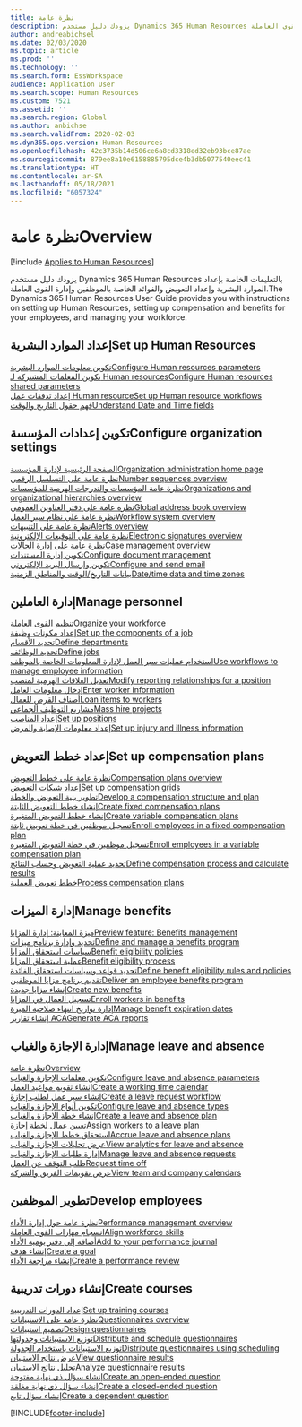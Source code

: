 ```yaml
---
title: نظرة عامة
description: يزودك دليل مستخدم Dynamics 365 Human Resources بالتعليمات الخاصة بإعداد الموارد البشرية وإعداد التعويض والفوائد الخاصة بالموظفين وإدارة القوى العاملة.
author: andreabichsel
ms.date: 02/03/2020
ms.topic: article
ms.prod: ''
ms.technology: ''
ms.search.form: EssWorkspace
audience: Application User
ms.search.scope: Human Resources
ms.custom: 7521
ms.assetid: ''
ms.search.region: Global
ms.author: anbichse
ms.search.validFrom: 2020-02-03
ms.dyn365.ops.version: Human Resources
ms.openlocfilehash: 42c3735b14d506ce6a8cd3318ed32eb93bce87ae
ms.sourcegitcommit: 879ee8a10e6158885795dce4b3db5077540eec41
ms.translationtype: HT
ms.contentlocale: ar-SA
ms.lasthandoff: 05/18/2021
ms.locfileid: "6057324"
---
```

# <a name="overview"></a><span data-ttu-id="85083-103">نظرة عامة</span><span class="sxs-lookup"><span data-stu-id="85083-103">Overview</span></span>

[!include [Applies to Human Resources](../includes/applies-to-hr.md)]

<span data-ttu-id="85083-104">يزودك دليل مستخدم Dynamics 365 Human Resources بالتعليمات الخاصة بإعداد الموارد البشرية وإعداد التعويض والفوائد الخاصة بالموظفين وإدارة القوى العاملة.</span><span class="sxs-lookup"><span data-stu-id="85083-104">The Dynamics 365 Human Resources User Guide provides you with instructions on setting up Human Resources, setting up compensation and benefits for your employees, and managing your workforce.</span></span>

## <a name="set-up-human-resources"></a><span data-ttu-id="85083-105">إعداد الموارد البشرية</span><span class="sxs-lookup"><span data-stu-id="85083-105">Set up Human Resources</span></span>

[<span data-ttu-id="85083-106">تكوين معلومات الموارد البشرية</span><span class="sxs-lookup"><span data-stu-id="85083-106">Configure Human resources parameters</span></span>](hr-setup-parameters.md)</br>
[<span data-ttu-id="85083-107">تكوين المعلمات المشتركة لـ Human resources</span><span class="sxs-lookup"><span data-stu-id="85083-107">Configure Human resources shared parameters</span></span>](hr-setup-shared-parameters.md)</br>
[<span data-ttu-id="85083-108">إعداد تدفقات عمل Human resource</span><span class="sxs-lookup"><span data-stu-id="85083-108">Set up Human resource workflows</span></span>](./hr-workflow-manage-employee-information.md)</br>
[<span data-ttu-id="85083-109">فهم حقول التاريخ والوقت</span><span class="sxs-lookup"><span data-stu-id="85083-109">Understand Date and Time fields</span></span>](hr-setup-date-time-fields.md)</br>

## <a name="configure-organization-settings"></a><span data-ttu-id="85083-110">تكوين إعدادات المؤسسة</span><span class="sxs-lookup"><span data-stu-id="85083-110">Configure organization settings</span></span>

[<span data-ttu-id="85083-111">الصفحة الرئيسية لإدارة المؤسسة</span><span class="sxs-lookup"><span data-stu-id="85083-111">Organization administration home page</span></span>](../fin-ops-core/fin-ops/organization-administration/organization-administration-home-page.md?toc=/dynamics365/human-resources/toc.json)</br>
[<span data-ttu-id="85083-112">نظرة عامة على التسلسل الرقمي</span><span class="sxs-lookup"><span data-stu-id="85083-112">Number sequences overview</span></span>](../fin-ops-core/fin-ops/organization-administration/number-sequence-overview.md?toc=/dynamics365/human-resources/toc.json)</br>
[<span data-ttu-id="85083-113">نظرة عامة المؤسسات والتدرجات الهرمية للمؤسسات</span><span class="sxs-lookup"><span data-stu-id="85083-113">Organizations and organizational hierarchies overview</span></span>](../fin-ops-core/fin-ops/organization-administration/organizations-organizational-hierarchies.md?toc=/dynamics365/human-resources/toc.json)</br>
[<span data-ttu-id="85083-114">نظرة عامة على دفتر العناوين العمومي</span><span class="sxs-lookup"><span data-stu-id="85083-114">Global address book overview</span></span>](../fin-ops-core/fin-ops/organization-administration/overview-global-address-book.md?toc=/dynamics365/human-resources/toc.json)</br>
[<span data-ttu-id="85083-115">نظرة عامة على نظام سير العمل</span><span class="sxs-lookup"><span data-stu-id="85083-115">Workflow system overview</span></span>](../fin-ops-core/fin-ops/organization-administration/overview-workflow-system.md?toc=/dynamics365/human-resources/toc.json)</br>
[<span data-ttu-id="85083-116">نظرة عامة على التنبيهات</span><span class="sxs-lookup"><span data-stu-id="85083-116">Alerts overview</span></span>](../fin-ops-core/fin-ops/get-started/alerts-overview.md?toc=/dynamics365/human-resources/toc.json)</br>
[<span data-ttu-id="85083-117">نظرة عامة على التوقيعات الإلكترونية</span><span class="sxs-lookup"><span data-stu-id="85083-117">Electronic signatures overview</span></span>](../fin-ops-core/fin-ops/organization-administration/electronic-signature-overview.md?toc=/dynamics365/human-resources/toc.json)</br>
[<span data-ttu-id="85083-118">نظرة عامة على إدارة الحالات</span><span class="sxs-lookup"><span data-stu-id="85083-118">Case management overview</span></span>](../fin-ops-core/fin-ops/organization-administration/cases.md?toc=/dynamics365/human-resources/toc.json)</br>
[<span data-ttu-id="85083-119">تكوين إدارة المستندات</span><span class="sxs-lookup"><span data-stu-id="85083-119">Configure document management</span></span>](../fin-ops-core/fin-ops/organization-administration/configure-document-management.md?toc=/dynamics365/human-resources/toc.json)</br>
[<span data-ttu-id="85083-120">تكوين وإرسال البريد الإلكتروني</span><span class="sxs-lookup"><span data-stu-id="85083-120">Configure and send email</span></span>](../fin-ops-core/fin-ops/organization-administration/configure-email.md?toc=/dynamics365/human-resources/toc.json)</br>
[<span data-ttu-id="85083-121">بيانات التاريخ/الوقت والمناطق الزمنية</span><span class="sxs-lookup"><span data-stu-id="85083-121">Date/time data and time zones</span></span>](../fin-ops-core/fin-ops/organization-administration/date-time-zones.md?toc=/dynamics365/human-resources/toc.json)</br>

## <a name="manage-personnel"></a><span data-ttu-id="85083-122">إدارة العاملين</span><span class="sxs-lookup"><span data-stu-id="85083-122">Manage personnel</span></span>

[<span data-ttu-id="85083-123">تنظيم القوى العاملة</span><span class="sxs-lookup"><span data-stu-id="85083-123">Organize your workforce</span></span>](hr-personnel-departments-jobs-positions.md)</br>
[<span data-ttu-id="85083-124">إعداد مكونات وظيفة</span><span class="sxs-lookup"><span data-stu-id="85083-124">Set up the components of a job</span></span>](hr-personnel-jobs.md)</br>
[<span data-ttu-id="85083-125">تحديد الأقسام</span><span class="sxs-lookup"><span data-stu-id="85083-125">Define departments</span></span>](hr-personnel-define-departments.md)</br>
[<span data-ttu-id="85083-126">تحديد الوظائف</span><span class="sxs-lookup"><span data-stu-id="85083-126">Define jobs</span></span>](hr-personnel-define-jobs.md)</br>
[<span data-ttu-id="85083-127">استخدام عمليات سير العمل لإدارة المعلومات الخاصة بالموظف</span><span class="sxs-lookup"><span data-stu-id="85083-127">Use workflows to manage employee information</span></span>](hr-workflow-manage-employee-information.md)</br>
[<span data-ttu-id="85083-128">تعديل العلاقات الهرمية لمنصب</span><span class="sxs-lookup"><span data-stu-id="85083-128">Modify reporting relationships for a position</span></span>](hr-personnel-modify-reporting-relationships-position.md)</br>
[<span data-ttu-id="85083-129">إدخال معلومات العامل</span><span class="sxs-lookup"><span data-stu-id="85083-129">Enter worker information</span></span>](hr-personnel-enter-worker-information.md)</br>
[<span data-ttu-id="85083-130">أصناف القرض للعمال</span><span class="sxs-lookup"><span data-stu-id="85083-130">Loan items to workers</span></span>](hr-personnel-loan-item-worker.md)</br>
[<span data-ttu-id="85083-131">مشاريع التوظيف الجماعي</span><span class="sxs-lookup"><span data-stu-id="85083-131">Mass hire projects</span></span>](hr-personnel-mass-hire-projects.md)</br>
[<span data-ttu-id="85083-132">إعداد المناصب</span><span class="sxs-lookup"><span data-stu-id="85083-132">Set up positions</span></span>](hr-personnel-set-up-positions.md)</br>
[<span data-ttu-id="85083-133">إعداد معلومات الإصابة والمرض</span><span class="sxs-lookup"><span data-stu-id="85083-133">Set up injury and illness information</span></span>](hr-personnel-set-up-injury-illness-information.md)</br>

## <a name="set-up-compensation-plans"></a><span data-ttu-id="85083-134">إعداد خطط التعويض</span><span class="sxs-lookup"><span data-stu-id="85083-134">Set up compensation plans</span></span>

[<span data-ttu-id="85083-135">نظرة عامة على خطط التعويض</span><span class="sxs-lookup"><span data-stu-id="85083-135">Compensation plans overview</span></span>](hr-compensation-overview.md)</br>
[<span data-ttu-id="85083-136">إعداد شبكات التعويض</span><span class="sxs-lookup"><span data-stu-id="85083-136">Set up compensation grids</span></span>](hr-compensation-grids.md)</br>
[<span data-ttu-id="85083-137">تطوير بنية التعويض والخطة</span><span class="sxs-lookup"><span data-stu-id="85083-137">Develop a compensation structure and plan</span></span>](hr-compensation-structure.md)</br>
[<span data-ttu-id="85083-138">إنشاء خطط التعويض الثابتة</span><span class="sxs-lookup"><span data-stu-id="85083-138">Create fixed compensation plans</span></span>](hr-compensation-fixed-plans.md)</br>
[<span data-ttu-id="85083-139">إنشاء خطط التعويض المتغيرة</span><span class="sxs-lookup"><span data-stu-id="85083-139">Create variable compensation plans</span></span>](hr-compensation-variable-plans.md)</br>
[<span data-ttu-id="85083-140">تسجيل موظفين في خطة تعويض ثابتة</span><span class="sxs-lookup"><span data-stu-id="85083-140">Enroll employees in a fixed compensation plan</span></span>](hr-compensation-enroll-employees-fixed.md)</br>
[<span data-ttu-id="85083-141">تسجيل موظفين في خطة التعويض المتغيرة</span><span class="sxs-lookup"><span data-stu-id="85083-141">Enroll employees in a variable compensation plan</span></span>](hr-compensation-enroll-employees-variable.md)</br>
[<span data-ttu-id="85083-142">تحديد عملية التعويض وحساب النتائج</span><span class="sxs-lookup"><span data-stu-id="85083-142">Define compensation process and calculate results</span></span>](hr-compensation-define-process.md)</br>
[<span data-ttu-id="85083-143">خطط تعويض العملية</span><span class="sxs-lookup"><span data-stu-id="85083-143">Process compensation plans</span></span>](hr-compensation-process.md)</br>

## <a name="manage-benefits"></a><span data-ttu-id="85083-144">إدارة الميزات</span><span class="sxs-lookup"><span data-stu-id="85083-144">Manage benefits</span></span>

[<span data-ttu-id="85083-145">ميزة المعاينة: إدارة المزايا</span><span class="sxs-lookup"><span data-stu-id="85083-145">Preview feature: Benefits management</span></span>](hr-benefits-management-overview.md)</br>
[<span data-ttu-id="85083-146">تحديد وإدارة برنامج ميزات</span><span class="sxs-lookup"><span data-stu-id="85083-146">Define and manage a benefits program</span></span>](hr-benefits-manage-program.md)</br>
[<span data-ttu-id="85083-147">سياسات استحقاق المزايا</span><span class="sxs-lookup"><span data-stu-id="85083-147">Benefit eligibility policies</span></span>](hr-benefits-eligibility-policies.md)</br>
[<span data-ttu-id="85083-148">عملية استحقاق المزايا</span><span class="sxs-lookup"><span data-stu-id="85083-148">Benefit eligibility process</span></span>](hr-benefits-eligibility-process.md)</br>
[<span data-ttu-id="85083-149">تحديد قواعد وسياسات استحقاق الفائدة</span><span class="sxs-lookup"><span data-stu-id="85083-149">Define benefit eligibility rules and policies</span></span>](hr-benefits-define-eligibility-rules.md)</br>
[<span data-ttu-id="85083-150">تقديم برنامج مزايا الموظفين</span><span class="sxs-lookup"><span data-stu-id="85083-150">Deliver an employee benefits program</span></span>](hr-benefits-deliver-employee-benefits-program.md)</br>
[<span data-ttu-id="85083-151">إنشاء مزايا جديدة</span><span class="sxs-lookup"><span data-stu-id="85083-151">Create new benefits</span></span>](hr-benefits-create.md)</br>
[<span data-ttu-id="85083-152">تسجيل العمال في المزايا</span><span class="sxs-lookup"><span data-stu-id="85083-152">Enroll workers in benefits</span></span>](hr-benefits-enroll-workers.md)</br>
[<span data-ttu-id="85083-153">إدارة تواريخ انتهاء صلاحية الميزة</span><span class="sxs-lookup"><span data-stu-id="85083-153">Manage benefit expiration dates</span></span>](hr-benefits-expiration-dates.md)</br>
[<span data-ttu-id="85083-154">إنشاء تقارير ACA</span><span class="sxs-lookup"><span data-stu-id="85083-154">Generate ACA reports</span></span>](hr-benefits-aca-reports.md)</br>

## <a name="manage-leave-and-absence"></a><span data-ttu-id="85083-155">إدارة الإجازة والغياب</span><span class="sxs-lookup"><span data-stu-id="85083-155">Manage leave and absence</span></span>

[<span data-ttu-id="85083-156">نظرة عامة</span><span class="sxs-lookup"><span data-stu-id="85083-156">Overview</span></span>](hr-leave-and-absence-overview.md)</br>
[<span data-ttu-id="85083-157">تكوين معلمات الإجازة والغياب</span><span class="sxs-lookup"><span data-stu-id="85083-157">Configure leave and absence parameters</span></span>](hr-leave-and-absence-parameters.md)</br>
[<span data-ttu-id="85083-158">إنشاء تقويم مواعيد العمل</span><span class="sxs-lookup"><span data-stu-id="85083-158">Create a working time calendar</span></span>](hr-leave-and-absence-working-time-calendar.md)</br>
[<span data-ttu-id="85083-159">إنشاء سير عمل لطلب إجازة</span><span class="sxs-lookup"><span data-stu-id="85083-159">Create a leave request workflow</span></span>](hr-leave-and-absence-workflow.md)</br>
[<span data-ttu-id="85083-160">تكوين أنواع الإجازة والغياب</span><span class="sxs-lookup"><span data-stu-id="85083-160">Configure leave and absence types</span></span>](hr-leave-and-absence-types.md)</br>
[<span data-ttu-id="85083-161">إنشاء خطة الإجازة والغياب</span><span class="sxs-lookup"><span data-stu-id="85083-161">Create a leave and absence plan</span></span>](hr-leave-and-absence-plans.md)</br>
[<span data-ttu-id="85083-162">تعيين عمال لخطة إجازة</span><span class="sxs-lookup"><span data-stu-id="85083-162">Assign workers to a leave plan</span></span>](hr-leave-and-absence-enroll.md)</br>
[<span data-ttu-id="85083-163">استحقاق خطط الإجازة والغياب</span><span class="sxs-lookup"><span data-stu-id="85083-163">Accrue leave and absence plans</span></span>](hr-leave-and-absence-accrue.md)</br>
[<span data-ttu-id="85083-164">عرض تحليلات الإجازة والغياب</span><span class="sxs-lookup"><span data-stu-id="85083-164">View analytics for leave and absence</span></span>](hr-leave-and-absence-analytics.md)</br>
[<span data-ttu-id="85083-165">إدارة طلبات الإجازة والغياب</span><span class="sxs-lookup"><span data-stu-id="85083-165">Manage leave and absence requests</span></span>](hr-employee-self-service-manage-requests.md)</br>
[<span data-ttu-id="85083-166">طلب التوقف عن العمل</span><span class="sxs-lookup"><span data-stu-id="85083-166">Request time off</span></span>](hr-employee-self-service-request-time-off.md)</br>
[<span data-ttu-id="85083-167">عرض تقويمات الفريق والشركة</span><span class="sxs-lookup"><span data-stu-id="85083-167">View team and company calendars</span></span>](hr-employee-self-service-calendar.md)</br>

## <a name="develop-employees"></a><span data-ttu-id="85083-168">تطوير الموظفين</span><span class="sxs-lookup"><span data-stu-id="85083-168">Develop employees</span></span>

[<span data-ttu-id="85083-169">نظرة عامة حول إدارة الأداء</span><span class="sxs-lookup"><span data-stu-id="85083-169">Performance management overview</span></span>](hr-develop-performance-management-overview.md)</br>
[<span data-ttu-id="85083-170">انسجام مهارات القوى العاملة</span><span class="sxs-lookup"><span data-stu-id="85083-170">Align workforce skills</span></span>](hr-develop-skills.md)</br>
[<span data-ttu-id="85083-171">أضافه إلى دفتر يومية الأداء</span><span class="sxs-lookup"><span data-stu-id="85083-171">Add to your performance journal</span></span>](hr-develop-add-performance-journal.md)</br>
[<span data-ttu-id="85083-172">إنشاء هدف</span><span class="sxs-lookup"><span data-stu-id="85083-172">Create a goal</span></span>](hr-develop-create-goal.md)</br>
[<span data-ttu-id="85083-173">إنشاء مراجعة الأداء</span><span class="sxs-lookup"><span data-stu-id="85083-173">Create a performance review</span></span>](hr-develop-create-performance-review.md)</br>

## <a name="create-courses"></a><span data-ttu-id="85083-174">إنشاء دورات تدريبية</span><span class="sxs-lookup"><span data-stu-id="85083-174">Create courses</span></span>

[<span data-ttu-id="85083-175">إعداد الدورات التدريبية</span><span class="sxs-lookup"><span data-stu-id="85083-175">Set up training courses</span></span>](hr-learning-courses.md)</br>
[<span data-ttu-id="85083-176">نظرة عامة على الاستبيانات</span><span class="sxs-lookup"><span data-stu-id="85083-176">Questionnaires overview</span></span>](hr-learning-questionnaires.md)</br>
[<span data-ttu-id="85083-177">تصميم استبيانات</span><span class="sxs-lookup"><span data-stu-id="85083-177">Design questionnaires</span></span>](hr-learning-design-questionnaires.md)</br>
[<span data-ttu-id="85083-178">توزيع الاستبيانات وجدولتها</span><span class="sxs-lookup"><span data-stu-id="85083-178">Distribute and schedule questionnaires</span></span>](hr-learning-distribute-questionnaires.md)</br>
[<span data-ttu-id="85083-179">توزيع الاستبيانات باستخدام الجدولة</span><span class="sxs-lookup"><span data-stu-id="85083-179">Distribute questionnaires using scheduling</span></span>](hr-learning-distribute-questionnaires-scheduling.md)</br>
[<span data-ttu-id="85083-180">عرض نتائج الاستبيان</span><span class="sxs-lookup"><span data-stu-id="85083-180">View questionnaire results</span></span>](hr-learning-evaluate-questionnaire-results.md)</br>
[<span data-ttu-id="85083-181">تحليل نتائج الاستبيان</span><span class="sxs-lookup"><span data-stu-id="85083-181">Analyze questionnaire results</span></span>](hr-learning-analyze-questionnaire-results.md)</br>
[<span data-ttu-id="85083-182">إنشاء سؤال ذي نهاية مفتوحة</span><span class="sxs-lookup"><span data-stu-id="85083-182">Create an open-ended question</span></span>](hr-learning-create-open-ended-question.md)</br>
[<span data-ttu-id="85083-183">إنشاء سؤال ذي نهاية مغلقة</span><span class="sxs-lookup"><span data-stu-id="85083-183">Create a closed-ended question</span></span>](hr-learning-create-closed-ended-question.md)</br>
[<span data-ttu-id="85083-184">إنشاء سؤال تابع</span><span class="sxs-lookup"><span data-stu-id="85083-184">Create a dependent question</span></span>](hr-learning-depending-question.md)</br>





[!INCLUDE[footer-include](../includes/footer-banner.md)]